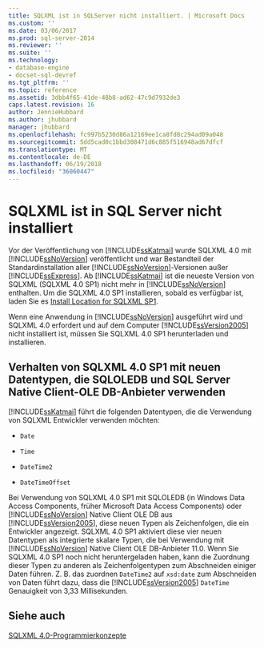 ```yaml
---
title: SQLXML ist in SQLServer nicht installiert. | Microsoft Docs
ms.custom: ''
ms.date: 03/06/2017
ms.prod: sql-server-2014
ms.reviewer: ''
ms.suite: ''
ms.technology:
- database-engine
- docset-sql-devref
ms.tgt_pltfrm: ''
ms.topic: reference
ms.assetid: 3dbb4f65-41de-48b8-ad62-47c9d7932de3
caps.latest.revision: 16
author: JennieHubbard
ms.author: jhubbard
manager: jhubbard
ms.openlocfilehash: fc997b5230d86a12169ee1ca8fd8c294ad09a048
ms.sourcegitcommit: 5dd5cad0c1bbd308471d6c885f516948ad67dfcf
ms.translationtype: MT
ms.contentlocale: de-DE
ms.lasthandoff: 06/19/2018
ms.locfileid: "36060447"
---
```

# <a name="sqlxml-is-not-installed-in-sql-server"></a>SQLXML ist in SQL Server nicht installiert
  Vor der Veröffentlichung von [!INCLUDE[ssKatmai](../../includes/sskatmai-md.md)] wurde SQLXML 4.0 mit [!INCLUDE[ssNoVersion](../../includes/ssnoversion-md.md)] veröffentlicht und war Bestandteil der Standardinstallation aller [!INCLUDE[ssNoVersion](../../includes/ssnoversion-md.md)]-Versionen außer [!INCLUDE[ssExpress](../../includes/ssexpress-md.md)]. Ab [!INCLUDE[ssKatmai](../../includes/sskatmai-md.md)] ist die neueste Version von SQLXML (SQLXML 4.0 SP1) nicht mehr in [!INCLUDE[ssNoVersion](../../includes/ssnoversion-md.md)] enthalten. Um die SQLXML 4.0 SP1 installieren, sobald es verfügbar ist, laden Sie es [Install Location for SQLXML SP1](http://www.microsoft.com/download/details.aspx?id=3522).  
  
 Wenn eine Anwendung in [!INCLUDE[ssNoVersion](../../includes/ssnoversion-md.md)] ausgeführt wird und SQLXML 4.0 erfordert und auf dem Computer [!INCLUDE[ssVersion2005](../../includes/ssversion2005-md.md)] nicht installiert ist, müssen Sie SQLXML 4.0 SP1 herunterladen und installieren.  
  
## <a name="sqlxml-40-sp1-behavior-with-new-data-types-using-sqloledb-and-sql-server-native-client-ole-db-provider"></a>Verhalten von SQLXML 4.0 SP1 mit neuen Datentypen, die SQLOLEDB und SQL Server Native Client-OLE DB-Anbieter verwenden  
 [!INCLUDE[ssKatmai](../../includes/sskatmai-md.md)] führt die folgenden Datentypen, die die Verwendung von SQLXML Entwickler verwenden möchten:  
  
-   `Date`  
  
-   `Time`  
  
-   `DateTime2`  
  
-   `DateTimeOffset`  
  
 Bei Verwendung von SQLXML 4.0 SP1 mit SQLOLEDB (in Windows Data Access Components, früher Microsoft Data Access Components) oder [!INCLUDE[ssNoVersion](../../includes/ssnoversion-md.md)] Native Client OLE DB aus [!INCLUDE[ssVersion2005](../../includes/ssversion2005-md.md)], diese neuen Typen als Zeichenfolgen, die ein Entwickler angezeigt. SQLXML 4.0 SP1 aktiviert diese vier neuen Datentypen als integrierte skalare Typen, die bei Verwendung mit [!INCLUDE[ssNoVersion](../../includes/ssnoversion-md.md)] Native Client OLE DB-Anbieter 11.0. Wenn Sie SQLXML 4.0 SP1 noch nicht heruntergeladen haben, kann die Zuordnung dieser Typen zu anderen als Zeichenfolgentypen zum Abschneiden einiger Daten führen. Z. B. das zuordnen `DateTime2` auf `xsd:date` zum Abschneiden von Daten führt dazu, dass die [!INCLUDE[ssVersion2005](../../includes/ssversion2005-md.md)] `DateTime` Genauigkeit von 3,33 Millisekunden.  
  
## <a name="see-also"></a>Siehe auch  
 [SQLXML 4.0-Programmierkonzepte](sqlxml-4-0-programming-concepts.md)  
  
  